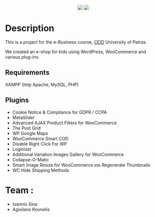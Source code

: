<p align="center">
	<img src="https://user-images.githubusercontent.com/49285637/139726965-ce503f0e-979f-4416-9d1b-751560d2a77d.png" />
	<img  src="https://user-images.githubusercontent.com/49285637/139727972-1ca43ac6-6d47-495d-8aa1-01d7118b3ae5.png" />
</p>

# Description
This is a project for the e-Business course, [CEID](https://www.ceid.upatras.gr/en) University of Patras.

We created an e-shop for kids using WordPress, WooCommerce and various plug-ins.

## Requirements
XAMPP (http Apache, MySQL, PHP)

## Plugins
- Cookie Notice & Compliance for GDPR / CCPA
- MetaSlider
- Advanced AJAX Product Filters for WooCommerce
- The Post Grid
- WP Google Maps
- WooCommerce Smart COD
- Disable Right Click For WP
- Loginizer
- Additional Variation Images Gallery for WooCommerce
- Collapse-O-Matic
- Smart Image Resize for WooCommerce και Regenerate Thumbnails
- WC Hide Shipping Methods


# Team :
- Ioannis Sina
- Agisilaos Kounelis
